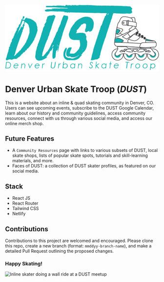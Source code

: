 ![Denver Urban Skate Troop Logo](/src/assets/og-logo.png)

# Denver Urban Skate Troop (*DUST*)

This is a website about an inline & quad skating community in Denver, CO. Users can see upcoming events, subscribe to the DUST Google Calendar, learn about our history and community guidelines, access community resources, connect with us through various social media, and access our online merch shop.

## Future Features 
- A `Community Resources` page with links to various subsets of DUST, local skate shops, lists of popular skate spots, tutorials and skill-learning materials, and more. 
- Faces of DUST: a collection of DUST skater profiles, as featured on our social media.


## Stack
- React JS
- React Router
- Tailwind CSS
- Netlify

## Contributions
Contributions to this project are welcomed and encouraged. Please clone this repo, create a new branch (format: `mmddyy-branch-name`), and make a detailed Pull Request outlining the proposed changes.

### Happy Skating!

![Inline skater doing a wall ride at a DUST meetup](/src/assets/photos/TomWallRide.png)